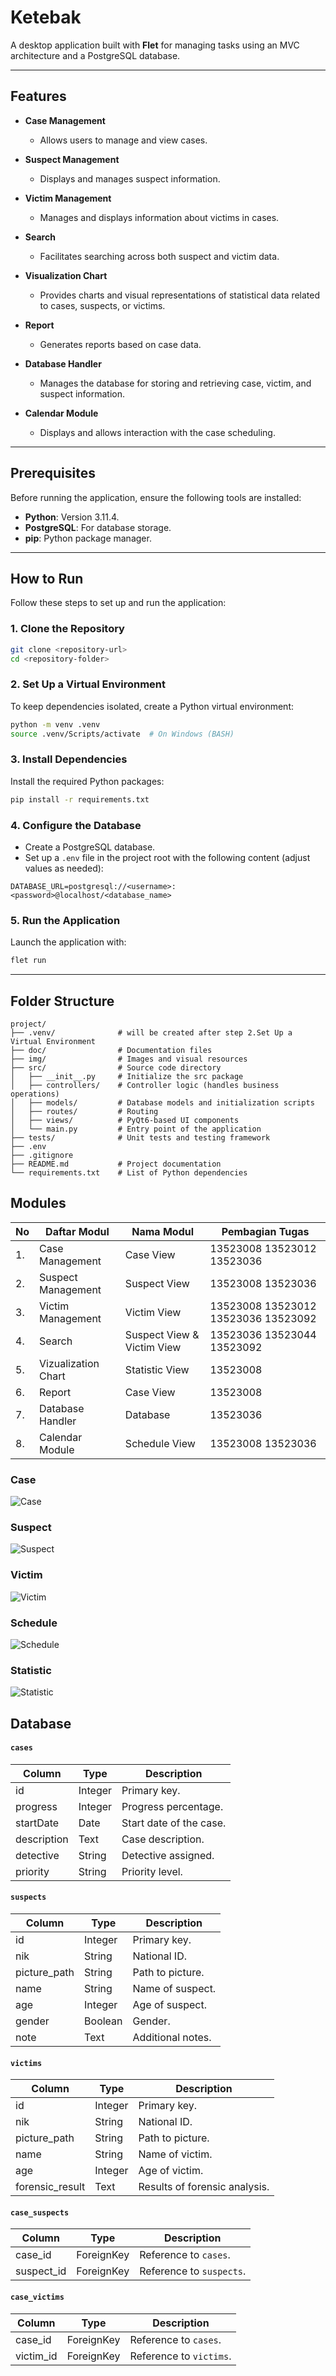 # Ketebak

A desktop application built with **Flet** for managing tasks using an MVC architecture and a PostgreSQL database.

---

## Features

-   **Case Management**

    -   Allows users to manage and view cases.

-   **Suspect Management**

    -   Displays and manages suspect information.

-   **Victim Management**

    -   Manages and displays information about victims in cases.

-   **Search**

    -   Facilitates searching across both suspect and victim data.

-   **Visualization Chart**

    -   Provides charts and visual representations of statistical data related to cases, suspects, or victims.

-   **Report**

    -   Generates reports based on case data.

-   **Database Handler**

    -   Manages the database for storing and retrieving case, victim, and suspect information.

-   **Calendar Module**
    -   Displays and allows interaction with the case scheduling.

---

## Prerequisites

Before running the application, ensure the following tools are installed:

-   **Python**: Version 3.11.4.
-   **PostgreSQL**: For database storage.
-   **pip**: Python package manager.

---

## How to Run

Follow these steps to set up and run the application:

### 1. Clone the Repository

```bash
git clone <repository-url>
cd <repository-folder>
```

### 2. Set Up a Virtual Environment

To keep dependencies isolated, create a Python virtual environment:

```bash
python -m venv .venv
source .venv/Scripts/activate  # On Windows (BASH)
```

### 3. Install Dependencies

Install the required Python packages:

```bash
pip install -r requirements.txt
```

### 4. Configure the Database

-   Create a PostgreSQL database.
-   Set up a `.env` file in the project root with the following content (adjust values as needed):

```env
DATABASE_URL=postgresql://<username>:<password>@localhost/<database_name>
```

### 5. Run the Application

Launch the application with:

```bash
flet run
```

---

## Folder Structure

```plaintext
project/
├── .venv/              # will be created after step 2.Set Up a Virtual Environment
├── doc/                # Documentation files
├── img/                # Images and visual resources
├── src/                # Source code directory
│   ├── __init__.py     # Initialize the src package
│   ├── controllers/    # Controller logic (handles business operations)
│   ├── models/         # Database models and initialization scripts
│   ├── routes/         # Routing
│   ├── views/          # PyQt6-based UI components
│   └── main.py         # Entry point of the application
├── tests/              # Unit tests and testing framework
├── .env
├── .gitignore
├── README.md           # Project documentation
└── requirements.txt    # List of Python dependencies

```

## Modules

| No  | Daftar Modul        | Nama Modul                 | Pembagian Tugas                     |
| --- | ------------------- | -------------------------- | ----------------------------------- |
| 1.  | Case Management     | Case View                  | 13523008 13523012 13523036          |
| 2.  | Suspect Management  | Suspect View               | 13523008 13523036                   |
| 3.  | Victim Management   | Victim View                | 13523008 13523012 13523036 13523092 |
| 4.  | Search              | Suspect View & Victim View | 13523036 13523044 13523092          |
| 5.  | Vizualization Chart | Statistic View             | 13523008                            |
| 6.  | Report              | Case View                  | 13523008                            |
| 7.  | Database Handler    | Database                   | 13523036                            |
| 8.  | Calendar Module     | Schedule View              | 13523008 13523036                   |


### Case

![Case](doc/case_view.png)

### Suspect

![Suspect](doc/suspect_view.png)

### Victim

![Victim](doc/victim_view.png)

### Schedule

![Schedule](doc/schedule_view.png)

### Statistic

![Statistic](doc/statistic_view.png)

## Database

#### `cases`

| Column      | Type    | Description             |
| ----------- | ------- | ----------------------- |
| id          | Integer | Primary key.            |
| progress    | Integer | Progress percentage.    |
| startDate   | Date    | Start date of the case. |
| description | Text    | Case description.       |
| detective   | String  | Detective assigned.     |
| priority    | String  | Priority level.         |

#### `suspects`

| Column       | Type    | Description       |
| ------------ | ------- | ----------------- |
| id           | Integer | Primary key.      |
| nik          | String  | National ID.      |
| picture_path | String  | Path to picture.  |
| name         | String  | Name of suspect.  |
| age          | Integer | Age of suspect.   |
| gender       | Boolean | Gender.           |
| note         | Text    | Additional notes. |

#### `victims`

| Column          | Type    | Description                   |
| --------------- | ------- | ----------------------------- |
| id              | Integer | Primary key.                  |
| nik             | String  | National ID.                  |
| picture_path    | String  | Path to picture.              |
| name            | String  | Name of victim.               |
| age             | Integer | Age of victim.                |
| forensic_result | Text    | Results of forensic analysis. |

#### `case_suspects`

| Column     | Type       | Description              |
| ---------- | ---------- | ------------------------ |
| case_id    | ForeignKey | Reference to `cases`.    |
| suspect_id | ForeignKey | Reference to `suspects`. |

#### `case_victims`

| Column    | Type       | Description             |
| --------- | ---------- | ----------------------- |
| case_id   | ForeignKey | Reference to `cases`.   |
| victim_id | ForeignKey | Reference to `victims`. |
